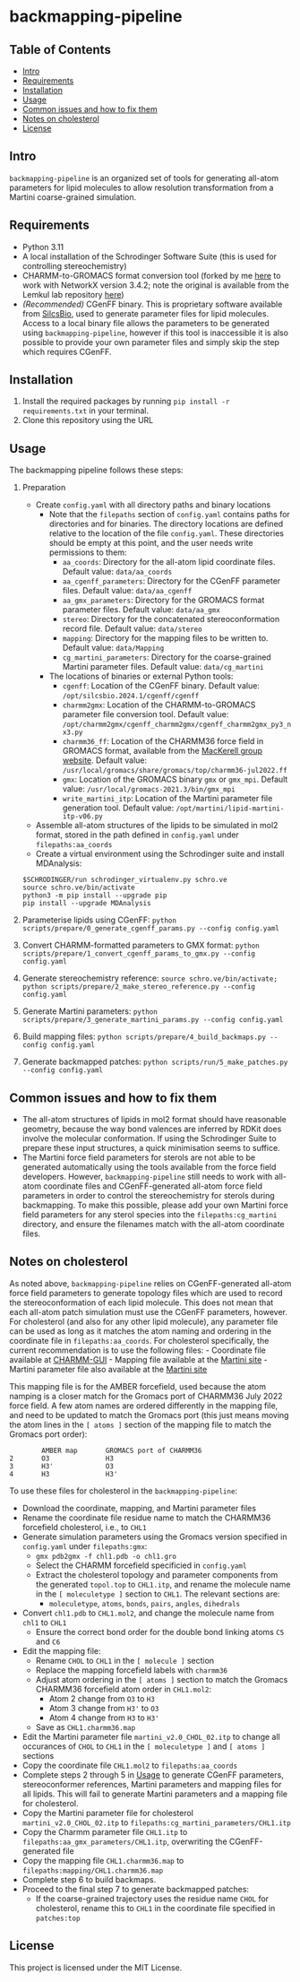 # backmapping-pipeline

## Table of Contents
- [Intro](#intro)
- [Requirements](#requirements)
- [Installation](#installation)
- [Usage](#usage)
- [Common issues and how to fix them](#common-issues-and-how-to-fix-them)
- [Notes on cholesterol](#notes-on-cholesterol)
- [License](#license)

## Intro
`backmapping-pipeline` is an organized set of tools for generating all-atom parameters for lipid molecules to allow resolution transformation from a Martini coarse-grained simulation.

## Requirements
* Python 3.11
* A local installation of the Schrodinger Software Suite (this is used for controlling stereochemistry)
* CHARMM-to-GROMACS format conversion tool (forked by me [here](https://github.com/tamir-dingjan/cgenff_charmm2gmx/blob/main/cgenff_charmm2gmx_py3_nx3.py) to work with NetworkX version 3.4.2; note the original is available from the Lemkul lab repository [here](https://github.com/Lemkul-Lab/cgenff_charmm2gmx/blob/main/cgenff_charmm2gmx_py3_nx2.py))
* *(Recommended)* CGenFF binary. This is proprietary software available from [SilcsBio](https://app.cgenff.com/homepage), used to generate parameter files for lipid molecules. Access to a local binary file allows the parameters to be generated using `backmapping-pipeline`, however if this tool is inaccessible it is also possible to provide your own parameter files and simply skip the step which requires CGenFF.

## Installation
1. Install the required packages by running `pip install -r requirements.txt` in your terminal.
2. Clone this repository using the URL

## Usage
The backmapping pipeline follows these steps:

1. Preparation
    - Create `config.yaml` with all directory paths and binary locations
        - Note that the `filepaths` section of `config.yaml` contains paths for directories and for binaries. The directory locations are defined relative to the location of the file `config.yaml`. These directories should be empty at this point, and the user needs write permissions to them:
            - `aa_coords`: Directory for the all-atom lipid coordinate files. Default value: `data/aa_coords`
            - `aa_cgenff_parameters`: Directory for the CGenFF parameter files. Default value: `data/aa_cgenff`
            - `aa_gmx_parameters`: Directory for the GROMACS format parameter files. Default value: `data/aa_gmx`
            - `stereo`: Directory for the concatenated stereoconformation record file. Default value: `data/stereo`
            - `mapping`: Directory for the mapping files to be written to. Default value: `data/Mapping`
            - `cg_martini_parameters`: Directory for the coarse-grained Martini parameter files. Default value: `data/cg_martini`
        - The locations of binaries or external Python tools:
            - `cgenff`: Location of the CGenFF binary. Default value: `/opt/silcsbio.2024.1/cgenff/cgenff`
            - `charmm2gmx`: Location of the CHARMM-to-GROMACS parameter file conversion tool. Default value: `/opt/charmm2gmx/cgenff_charmm2gmx/cgenff_charmm2gmx_py3_nx3.py`
            - `charmm36_ff`: Location of the CHARMM36 force field in GROMACS format, available from the [MacKerell group website](https://mackerell.umaryland.edu/charmm_ff.shtml#gromacs). Default value: `/usr/local/gromacs/share/gromacs/top/charmm36-jul2022.ff`
            - `gmx`: Location of the GROMACS binary `gmx` or `gmx_mpi`. Default value: `/usr/local/gromacs-2021.3/bin/gmx_mpi`
            - `write_martini_itp`: Location of the Martini parameter file generation tool. Default value: `/opt/martini/lipid-martini-itp-v06.py`
    - Assemble all-atom structures of the lipids to be simulated in mol2 format, stored in the path defined in `config.yaml` under `filepaths:aa_coords`
    - Create a virtual environment using the Schrodinger suite and install MDAnalysis:
    ```
    $SCHRODINGER/run schrodinger_virtualenv.py schro.ve
    source schro.ve/bin/activate
    python3 -m pip install --upgrade pip
    pip install --upgrade MDAnalysis
    ```


2. Parameterise lipids using CGenFF: `python scripts/prepare/0_generate_cgenff_params.py --config config.yaml`

3. Convert CHARMM-formatted parameters to GMX format: `python scripts/prepare/1_convert_cgenff_params_to_gmx.py --config config.yaml`

4. Generate stereochemistry reference: `source schro.ve/bin/activate; python scripts/prepare/2_make_stereo_reference.py --config config.yaml`

5. Generate Martini parameters: `python scripts/prepare/3_generate_martini_params.py --config config.yaml`

6. Build mapping files: `python scripts/prepare/4_build_backmaps.py --config config.yaml`

7. Generate backmapped patches: `python scripts/run/5_make_patches.py --config config.yaml`

## Common issues and how to fix them
- The all-atom structures of lipids in mol2 format should have reasonable geometry, because the way bond valences are inferred by RDKit does involve the molecular conformation. If using the Schrodinger Suite to prepare these input structures, a quick minimisation seems to suffice.
- The Martini force field parameters for sterols are not able to be generated automatically using the tools available from the force field developers. However, `backmapping-pipeline` still needs to work with all-atom coordinate files and CGenFF-generated all-atom force field parameters in order to control the stereochemistry for sterols during backmapping. To make this possible, please add your own Martini force field parameters for any sterol species into the `filepaths:cg_martini` directory, and ensure the filenames match with the all-atom coordinate files.

## Notes on cholesterol
As noted above, `backmapping-pipeline` relies on CGenFF-generated all-atom force field parameters to generate topology files which are used to record the stereoconformation of each lipid molecule. This does not mean that each all-atom patch simulation must use the CGenFF parameters, however. For cholesterol (and also for any other lipid molecule), any parameter file can be used as long as it matches the atom naming and ordering in the coordinate file in `filepaths:aa_coords`.
For cholesterol specifically, the current recommendation is to use the following files:
    - Coordinate file available at [CHARMM-GUI](https://www.charmm-gui.org/archive/csml/chl1.pdb)
    - Mapping file available at the [Martini site](https://cgmartini-library.s3.ca-central-1.amazonaws.com/1_Downloads/ff_parameters/martini2/lipidome/sterols/chol/CHOL.amber.map)
    - Martini parameter file also available at the [Martini site](https://cgmartini-library.s3.ca-central-1.amazonaws.com/1_Downloads/ff_parameters/martini2/lipidome/sterols/chol/martini_v2.0_CHOL_02.itp)

This mapping file is for the AMBER forcefield, used because the atom namping is a closer match for the Gromacs port of CHARMM36 July 2022 force field. A few atom names are ordered differently in the mapping file, and need to be updated to match the Gromacs port (this just means moving the atom lines in the `[ atoms ]` section of the mapping file to match the Gromacs port order):

```
        AMBER map       GROMACS port of CHARMM36
2       O3              H3
3       H3'             O3
4       H3              H3'
```

To use these files for cholesterol in the `backmapping-pipeline`:
- Download the coordinate, mapping, and Martini parameter files
- Rename the coordinate file residue name to match the CHARMM36 forcefield cholesterol, i.e., to `CHL1`
- Generate simulation parameters using the Gromacs version specified in `config.yaml` under `filepaths:gmx`:
    - `gmx pdb2gmx -f chl1.pdb -o chl1.gro`
    - Select the CHARMM forcefield specificied in `config.yaml`
    - Extract the cholesterol topology and parameter components from the generated `topol.top` to `CHL1.itp`, and rename the molecule name in the `[ moleculetype ]` section to `CHL1`. The relevant sections are:
        - `moleculetype`, `atoms`, `bonds`, `pairs`, `angles`, `dihedrals`
- Convert `chl1.pdb` to `CHL1.mol2`, and change the molecule name from `chl1` to `CHL1`
    - Ensure the correct bond order for the double bond linking atoms `C5` and `C6`
- Edit the mapping file:
    - Rename `CHOL` to `CHL1` in the `[ molecule ]` section
    - Replace the mapping forcefield labels with `charmm36`
    - Adjust atom ordering in the `[ atoms ]` section to match the Gromacs CHARMM36 forcefield atom order in `CHL1.mol2`:
        - Atom 2 change from `O3` to `H3`
        - Atom 3 change from `H3'` to `O3`
        - Atom 4 change from `H3` to `H3'`
    - Save as `CHL1.charmm36.map`
- Edit the Martini parameter file `martini_v2.0_CHOL_02.itp` to change all occurances of `CHOL` to `CHL1` in the `[ moleculetype ]` and `[ atoms ]` sections
- Copy the coordinate file `CHL1.mol2` to `filepaths:aa_coords`
- Complete steps 2 through 5 in [Usage](#usage) to generate CGenFF parameters, stereoconformer references, Martini parameters and mapping files for all lipids. This will fail to generate Martini parameters and a mapping file for cholesterol.
- Copy the Martini parameter file for cholesterol `martini_v2.0_CHOL_02.itp` to `filepaths:cg_martini_parameters/CHL1.itp`
- Copy the Charmm parameter file `CHL1.itp` to `filepaths:aa_gmx_parameters/CHL1.itp`, overwriting the CGenFF-generated file
- Copy the mapping file `CHL1.charmm36.map` to `filepaths:mapping/CHL1.charmm36.map`
- Complete step 6 to build backmaps.
- Proceed to the final step 7 to generate backmapped patches:
    - If the coarse-grained trajectory uses the residue name `CHOL` for cholesterol, rename this to `CHL1` in the coordinate file specified in `patches:top`

## License
This project is licensed under the MIT License.